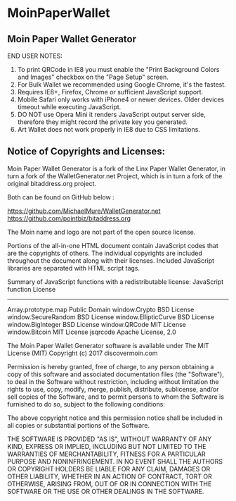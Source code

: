 # MoinPaperWallet
Moin Paper Wallet Generator
---------------------------------------


END USER NOTES:
 1) To print QRCode in IE8 you must enable the "Print Background Colors and Images" checkbox on the "Page Setup" screen.
 2) For Bulk Wallet we recommended using Google Chrome, it's the fastest.
 3) Requires IE8+, Firefox, Chrome or sufficient JavaScript support.
 4) Mobile Safari only works with iPhone4 or newer devices. Older devices timeout while executing JavaScript.
 5) DO NOT use Opera Mini it renders JavaScript output server side, therefore they might record the private key you generated.
 6) Art Wallet does not work properly in IE8 due to CSS limitations.


Notice of Copyrights and Licenses:
---------------------------------------

Moin Paper Wallet Generator is a fork of the Linx Paper Wallet Generator, in turn a fork of the WalletGenerator.net Project, which is in turn
a fork of the original bitaddress.org project.

Both can be found on GitHub below :

https://github.com/MichaelMure/WalletGenerator.net
https://github.com/pointbiz/bitaddress.org

The Moin name and logo are not part of the open source license.

Portions of the all-in-one HTML document contain JavaScript codes that are the copyrights of others.
The individual copyrights are included throughout the document along with their licenses.
Included JavaScript libraries are separated with HTML script tags.

Summary of JavaScript functions with a redistributable license:
JavaScript function   License
-------------------   --------------
Array.prototype.map   Public Domain
window.Crypto         BSD License
window.SecureRandom   BSD License
window.EllipticCurve  BSD License
window.BigInteger     BSD License
window.QRCode         MIT License
window.Bitcoin        MIT License
jsqrcode              Apache License, 2.0


The Moin Paper Wallet Generator software is available under The MIT License (MIT)
Copyright (c) 2017 discovermoin.com

Permission is hereby granted, free of charge, to any person obtaining a copy of this software and
associated documentation files (the "Software"), to deal in the Software without restriction, including
without limitation the rights to use, copy, modify, merge, publish, distribute, sublicense, and/or sell
copies of the Software, and to permit persons to whom the Software is furnished to do so, subject to the
following conditions:

The above copyright notice and this permission notice shall be included in all copies or substantial portions
of the Software.

THE SOFTWARE IS PROVIDED "AS IS", WITHOUT WARRANTY OF ANY KIND, EXPRESS OR IMPLIED, INCLUDING BUT
NOT LIMITED TO THE WARRANTIES OF MERCHANTABILITY, FITNESS FOR A PARTICULAR PURPOSE AND NONINFRINGEMENT.
IN NO EVENT SHALL THE AUTHORS OR COPYRIGHT HOLDERS BE LIABLE FOR ANY CLAIM, DAMAGES OR OTHER LIABILITY,
WHETHER IN AN ACTION OF CONTRACT, TORT OR OTHERWISE, ARISING FROM, OUT OF OR IN CONNECTION WITH THE SOFTWARE
OR THE USE OR OTHER DEALINGS IN THE SOFTWARE.

